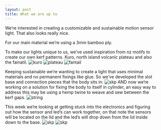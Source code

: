 ```yaml
---
layout: post
title: What we are up to
---
```


We’re interested in creating a customizable and sustainable motion sensor light. That also looks really nice.

For our main material we’re using a 3mm bamboo ply.

To make our lights unique to us, we’ve used inspiration from nz motifs to create our own kerf patterns. Kuro, north island volcanic plateau and also the fainatil.
![kuro]({{site.baseurl}}/images/kerfkuro.png)
![plateau]({{site.baseurl}}/images/kerfplateau.png)
![fantail]({{site.baseurl}}/images/kerffantail.png)

Keeping sustainable we’re wanting to create a light that uses minimal materials and no permanent fixings like glue. So we’ve developed the slot base and connection pieces that the body sits in: 
![skp]({{site.baseurl}}/images/skp5.png)
AND now we’re working on a solution for fixing the body to itself in cylinder, an easy way to address this may be using a hemp twine to weave and sew between the kerf gaps.
![string]({{site.baseurl}}/images/connectidea3.png)

This week we’re looking at getting stuck into the electronics and figuring out how the sensor and led’s can work together, on that note the sensors will be located on the lid and the led’s will drop down from the lid inside down to the base.
![skp]({{site.baseurl}}/images/skprender3.png)
![skp]({{site.baseurl}}/images/skprender2.png)

